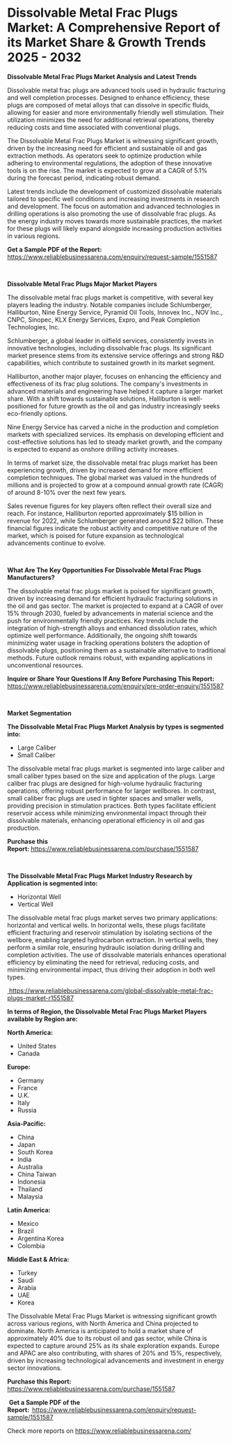 <p><h1>Dissolvable Metal Frac Plugs Market: A Comprehensive Report of its Market Share & Growth Trends 2025 - 2032</h1></p><p><strong>Dissolvable Metal Frac Plugs Market Analysis and Latest Trends</strong></p>
<p><p>Dissolvable metal frac plugs are advanced tools used in hydraulic fracturing and well completion processes. Designed to enhance efficiency, these plugs are composed of metal alloys that can dissolve in specific fluids, allowing for easier and more environmentally friendly well stimulation. Their utilization minimizes the need for additional retrieval operations, thereby reducing costs and time associated with conventional plugs.</p><p>The Dissolvable Metal Frac Plugs Market is witnessing significant growth, driven by the increasing need for efficient and sustainable oil and gas extraction methods. As operators seek to optimize production while adhering to environmental regulations, the adoption of these innovative tools is on the rise. The market is expected to grow at a CAGR of 5.1% during the forecast period, indicating robust demand.</p><p>Latest trends include the development of customized dissolvable materials tailored to specific well conditions and increasing investments in research and development. The focus on automation and advanced technologies in drilling operations is also promoting the use of dissolvable frac plugs. As the energy industry moves towards more sustainable practices, the market for these plugs will likely expand alongside increasing production activities in various regions.</p></p>
<p><strong>Get a Sample PDF of the Report:&nbsp;</strong> <a href="https://www.reliablebusinessarena.com/enquiry/request-sample/1551587?utm_campaign=3492&utm_medium=2&utm_source=Github&utm_content=ia&utm_term=07042025&utm_id=dissolvable-metal-frac-plugs">https://www.reliablebusinessarena.com/enquiry/request-sample/1551587</a></p>
<p>&nbsp;</p>
<p><strong>Dissolvable Metal Frac Plugs Major Market Players</strong></p>
<p><p>The dissolvable metal frac plugs market is competitive, with several key players leading the industry. Notable companies include Schlumberger, Halliburton, Nine Energy Service, Pyramid Oil Tools, Innovex Inc., NOV Inc., CNPC, Sinopec, KLX Energy Services, Expro, and Peak Completion Technologies, Inc. </p><p>Schlumberger, a global leader in oilfield services, consistently invests in innovative technologies, including dissolvable frac plugs. Its significant market presence stems from its extensive service offerings and strong R&D capabilities, which contribute to sustained growth in its market segment.</p><p>Halliburton, another major player, focuses on enhancing the efficiency and effectiveness of its frac plug solutions. The company's investments in advanced materials and engineering have helped it capture a larger market share. With a shift towards sustainable solutions, Halliburton is well-positioned for future growth as the oil and gas industry increasingly seeks eco-friendly options.</p><p>Nine Energy Service has carved a niche in the production and completion markets with specialized services. Its emphasis on developing efficient and cost-effective solutions has led to steady market growth, and the company is expected to expand as onshore drilling activity increases.</p><p>In terms of market size, the dissolvable metal frac plugs market has been experiencing growth, driven by increased demand for more efficient completion techniques. The global market was valued in the hundreds of millions and is projected to grow at a compound annual growth rate (CAGR) of around 8-10% over the next few years.</p><p>Sales revenue figures for key players often reflect their overall size and reach. For instance, Halliburton reported approximately $15 billion in revenue for 2022, while Schlumberger generated around $22 billion. These financial figures indicate the robust activity and competitive nature of the market, which is poised for future expansion as technological advancements continue to evolve.</p></p>
<p>&nbsp;</p>
<p><strong>What Are The Key Opportunities For Dissolvable Metal Frac Plugs Manufacturers?</strong></p>
<p><p>The dissolvable metal frac plugs market is poised for significant growth, driven by increasing demand for efficient hydraulic fracturing solutions in the oil and gas sector. The market is projected to expand at a CAGR of over 15% through 2030, fueled by advancements in material science and the push for environmentally friendly practices. Key trends include the integration of high-strength alloys and enhanced dissolution rates, which optimize well performance. Additionally, the ongoing shift towards minimizing water usage in fracking operations bolsters the adoption of dissolvable plugs, positioning them as a sustainable alternative to traditional methods. Future outlook remains robust, with expanding applications in unconventional resources.</p></p>
<p><strong>Inquire or Share Your Questions If Any Before Purchasing This Report:</strong> <a href="https://www.reliablebusinessarena.com/enquiry/pre-order-enquiry/1551587?utm_campaign=3492&utm_medium=2&utm_source=Github&utm_content=ia&utm_term=07042025&utm_id=dissolvable-metal-frac-plugs">https://www.reliablebusinessarena.com/enquiry/pre-order-enquiry/1551587</a></p>
<p>&nbsp;</p>
<p><strong>Market Segmentation</strong></p>
<p><strong>The Dissolvable Metal Frac Plugs Market Analysis by types is segmented into:</strong></p>
<p><ul><li>Large Caliber</li><li>Small Caliber</li></ul></p>
<p><p>The dissolvable metal frac plugs market is segmented into large caliber and small caliber types based on the size and application of the plugs. Large caliber frac plugs are designed for high-volume hydraulic fracturing operations, offering robust performance for larger wellbores. In contrast, small caliber frac plugs are used in tighter spaces and smaller wells, providing precision in stimulation practices. Both types facilitate efficient reservoir access while minimizing environmental impact through their dissolvable materials, enhancing operational efficiency in oil and gas production.</p></p>
<p><strong>Purchase this Report:&nbsp;</strong><a href="https://www.reliablebusinessarena.com/purchase/1551587?utm_campaign=3492&utm_medium=2&utm_source=Github&utm_content=ia&utm_term=07042025&utm_id=dissolvable-metal-frac-plugs">https://www.reliablebusinessarena.com/purchase/1551587</a></p>
<p>&nbsp;</p>
<p><strong>The Dissolvable Metal Frac Plugs Market Industry Research by Application is segmented into:</strong></p>
<p><ul><li>Horizontal Well</li><li>Vertical Well</li></ul></p>
<p><p>The dissolvable metal frac plugs market serves two primary applications: horizontal and vertical wells. In horizontal wells, these plugs facilitate efficient fracturing and reservoir stimulation by isolating sections of the wellbore, enabling targeted hydrocarbon extraction. In vertical wells, they perform a similar role, ensuring hydraulic isolation during drilling and completion activities. The use of dissolvable materials enhances operational efficiency by eliminating the need for retrieval, reducing costs, and minimizing environmental impact, thus driving their adoption in both well types.</p></p>
<p><a href="https://www.reliablebusinessarena.com/global-dissolvable-metal-frac-plugs-market-r1551587?utm_campaign=3492&utm_medium=2&utm_source=Github&utm_content=ia&utm_term=07042025&utm_id=dissolvable-metal-frac-plugs">&nbsp;https://www.reliablebusinessarena.com/global-dissolvable-metal-frac-plugs-market-r1551587</a></p>
<p><strong>In terms of Region, the Dissolvable Metal Frac Plugs Market Players available by Region are:</strong></p>
<p>
    <p> <strong> North America: </strong>
        <ul>
            <li>United States</li>
            <li>Canada</li>
        </ul>
        </p> 
    <p> <strong> Europe: </strong>
        <ul>
            <li>Germany</li>
            <li>France</li>
            <li>U.K.</li>
            <li>Italy</li>
            <li>Russia</li>
        </ul>
        </p> 
    <p> <strong> Asia-Pacific: </strong>
        <ul>
            <li>China</li>
            <li>Japan</li>
            <li>South Korea</li>
            <li>India</li>
            <li>Australia</li>
            <li>China Taiwan</li>
            <li>Indonesia</li>
            <li>Thailand</li>
            <li>Malaysia</li>
        </ul>
        </p> 
    <p> <strong> Latin America: </strong>
        <ul>
            <li>Mexico</li>
            <li>Brazil</li>
            <li>Argentina Korea</li>
            <li>Colombia</li>
        </ul>
        </p> 
    <p> <strong> Middle East & Africa: </strong>
        <ul>
            <li>Turkey</li>
            <li>Saudi</li>
            <li>Arabia</li>
            <li>UAE</li>
            <li>Korea</li>
        </ul>
    </p>
    </p>
<p><p>The Dissolvable Metal Frac Plugs Market is witnessing significant growth across various regions, with North America and China projected to dominate. North America is anticipated to hold a market share of approximately 40% due to its robust oil and gas sector, while China is expected to capture around 25% as its shale exploration expands. Europe and APAC are also contributing, with shares of 20% and 15%, respectively, driven by increasing technological advancements and investment in energy sector innovations.</p></p>
<p><strong>Purchase this Report: </strong><a href="https://www.reliablebusinessarena.com/purchase/1551587?utm_campaign=3492&utm_medium=2&utm_source=Github&utm_content=ia&utm_term=07042025&utm_id=dissolvable-metal-frac-plugs">https://www.reliablebusinessarena.com/purchase/1551587</a></p>
<p>&nbsp;<strong>Get a Sample PDF of the Report:&nbsp;&nbsp;</strong><a href="https://www.reliablebusinessarena.com/enquiry/request-sample/1551587?utm_campaign=3492&utm_medium=2&utm_source=Github&utm_content=ia&utm_term=07042025&utm_id=dissolvable-metal-frac-plugs">https://www.reliablebusinessarena.com/enquiry/request-sample/1551587</a></p>
<p><strong></strong></p>
<p>Check more reports on <a href="https://www.reliablebusinessarena.com/?utm_campaign=3492&utm_medium=2&utm_source=Github&utm_content=ia&utm_term=07042025&utm_id=dissolvable-metal-frac-plugs">https://www.reliablebusinessarena.com/</a></p>